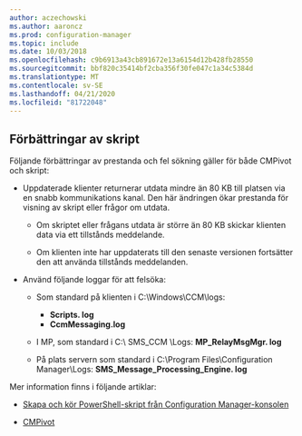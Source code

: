 ```yaml
---
author: aczechowski
ms.author: aaroncz
ms.prod: configuration-manager
ms.topic: include
ms.date: 10/03/2018
ms.openlocfilehash: c9b6913a43cb891672e13a6154d12b428fb28550
ms.sourcegitcommit: bbf820c35414bf2cba356f30fe047c1a34c5384d
ms.translationtype: MT
ms.contentlocale: sv-SE
ms.lasthandoff: 04/21/2020
ms.locfileid: "81722048"
---
```

## <a name="improvements-to-scripts"></a><a name="bkmk_scripts"></a>Förbättringar av skript
<!--1358239-->

Följande förbättringar av prestanda och fel sökning gäller för både CMPivot och skript:

- Uppdaterade klienter returnerar utdata mindre än 80 KB till platsen via en snabb kommunikations kanal. Den här ändringen ökar prestanda för visning av skript eller frågor om utdata.  

    - Om skriptet eller frågans utdata är större än 80 KB skickar klienten data via ett tillstånds meddelande.  

    - Om klienten inte har uppdaterats till den senaste versionen fortsätter den att använda tillstånds meddelanden.  

- Använd följande loggar för att felsöka:  

    - Som standard på klienten i C:\Windows\CCM\logs:  
        - **Scripts. log**  
        - **CcmMessaging.log**  

    - I MP, som standard i C:\ SMS_CCM \Logs: **MP_RelayMsgMgr. log**  

    - På plats servern som standard i C:\Program Files\Configuration Manager\Logs: **SMS_Message_Processing_Engine. log**  


Mer information finns i följande artiklar:  

- [Skapa och kör PowerShell-skript från Configuration Manager-konsolen](../../../../apps/deploy-use/create-deploy-scripts.md)  

- [CMPivot](../../../servers/manage/cmpivot.md)  


